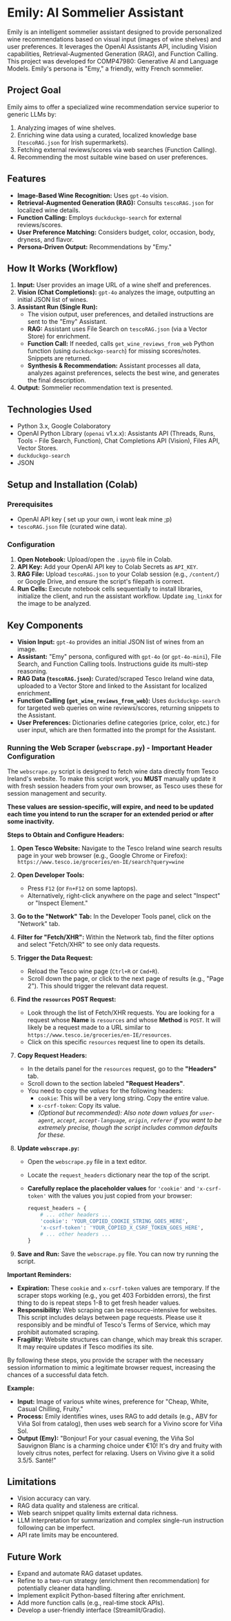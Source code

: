 # Emily: AI Sommelier Assistant

Emily is an intelligent sommelier assistant designed to provide personalized wine recommendations based on visual input (images of wine shelves) and user preferences. It leverages the OpenAI Assistants API, including Vision capabilities, Retrieval-Augmented Generation (RAG), and Function Calling. This project was developed for COMP47980: Generative AI and Language Models. Emily's persona is "Emy," a friendly, witty French sommelier.

## Project Goal

Emily aims to offer a specialized wine recommendation service superior to generic LLMs by:
1.  Analyzing images of wine shelves.
2.  Enriching wine data using a curated, localized knowledge base (`tescoRAG.json` for Irish supermarkets).
3.  Fetching external reviews/scores via web searches (Function Calling).
4.  Recommending the most suitable wine based on user preferences.

## Features

-   **Image-Based Wine Recognition:** Uses `gpt-4o` vision.
-   **Retrieval-Augmented Generation (RAG):** Consults `tescoRAG.json` for localized wine details.
-   **Function Calling:** Employs `duckduckgo-search` for external reviews/scores.
-   **User Preference Matching:** Considers budget, color, occasion, body, dryness, and flavor.
-   **Persona-Driven Output:** Recommendations by "Emy."

## How It Works (Workflow)

1.  **Input:** User provides an image URL of a wine shelf and preferences.
2.  **Vision (Chat Completions):** `gpt-4o` analyzes the image, outputting an initial JSON list of wines.
3.  **Assistant Run (Single Run):**
    -   The vision output, user preferences, and detailed instructions are sent to the "Emy" Assistant.
    -   **RAG:** Assistant uses File Search on `tescoRAG.json` (via a Vector Store) for enrichment.
    -   **Function Call:** If needed, calls `get_wine_reviews_from_web` Python function (using `duckduckgo-search`) for missing scores/notes. Snippets are returned.
    -   **Synthesis & Recommendation:** Assistant processes all data, analyzes against preferences, selects the best wine, and generates the final description.
4.  **Output:** Sommelier recommendation text is presented.

## Technologies Used

-   Python 3.x, Google Colaboratory
-   OpenAI Python Library (`openai` v1.x.x): Assistants API (Threads, Runs, Tools - File Search, Function), Chat Completions API (Vision), Files API, Vector Stores.
-   `duckduckgo-search`
-   JSON

## Setup and Installation (Colab)

### Prerequisites

-   OpenAI API key ( set up your own, i wont leak mine ;p)
-   `tescoRAG.json` file (curated wine data).

### Configuration

1.  **Open Notebook:** Upload/open the `.ipynb` file in Colab.
2.  **API Key:** Add your OpenAI API key to Colab Secrets as `API_KEY`.
3.  **RAG File:** Upload `tescoRAG.json` to your Colab session (e.g., `/content/`) or Google Drive, and ensure the script's filepath is correct.
4.  **Run Cells:** Execute notebook cells sequentially to install libraries, initialize the client, and run the assistant workflow. Update `img_linkX` for the image to be analyzed.

## Key Components

-   **Vision Input:** `gpt-4o` provides an initial JSON list of wines from an image.
-   **Assistant:** "Emy" persona, configured with `gpt-4o` (or `gpt-4o-mini`), File Search, and Function Calling tools. Instructions guide its multi-step reasoning.
-   **RAG Data (`tescoRAG.json`):** Curated/scraped Tesco Ireland wine data, uploaded to a Vector Store and linked to the Assistant for localized enrichment.
-   **Function Calling (`get_wine_reviews_from_web`):** Uses `duckduckgo-search` for targeted web queries on wine reviews/scores, returning snippets to the Assistant.
-   **User Preferences:** Dictionaries define categories (price, color, etc.) for user input, which are then formatted into the prompt for the Assistant.

### Running the Web Scraper (`webscrape.py`) - Important Header Configuration

The `webscrape.py` script is designed to fetch wine data directly from Tesco Ireland's website. To make this script work, you **MUST** manually update it with fresh session headers from your own browser, as Tesco uses these for session management and security.

**These values are session-specific, will expire, and need to be updated each time you intend to run the scraper for an extended period or after some inactivity.**

**Steps to Obtain and Configure Headers:**

1.  **Open Tesco Website:** Navigate to the Tesco Ireland wine search results page in your web browser (e.g., Google Chrome or Firefox):
    `https://www.tesco.ie/groceries/en-IE/search?query=wine`

2.  **Open Developer Tools:**
    *   Press `F12` (or `Fn+F12` on some laptops).
    *   Alternatively, right-click anywhere on the page and select "Inspect" or "Inspect Element."

3.  **Go to the "Network" Tab:** In the Developer Tools panel, click on the "Network" tab.

4.  **Filter for "Fetch/XHR":** Within the Network tab, find the filter options and select "Fetch/XHR" to see only data requests.

5.  **Trigger the Data Request:**
    *   Reload the Tesco wine page (`Ctrl+R` or `Cmd+R`).
    *   Scroll down the page, or click to the next page of results (e.g., "Page 2"). This should trigger the relevant data request.

6.  **Find the `resources` POST Request:**
    *   Look through the list of Fetch/XHR requests. You are looking for a request whose **Name** is `resources` and whose **Method** is `POST`. It will likely be a request made to a URL similar to `https://www.tesco.ie/groceries/en-IE/resources`.
    *   Click on this specific `resources` request line to open its details.

7.  **Copy Request Headers:**
    *   In the details panel for the `resources` request, go to the **"Headers"** tab.
    *   Scroll down to the section labeled **"Request Headers"**.
    *   You need to copy the *values* for the following headers:
        *   `cookie`: This will be a very long string. Copy the entire value.
        *   `x-csrf-token`: Copy its value.
        *   *(Optional but recommended): Also note down values for `user-agent`, `accept`, `accept-language`, `origin`, `referer` if you want to be extremely precise, though the script includes common defaults for these.*

8.  **Update `webscrape.py`:**
    *   Open the `webscrape.py` file in a text editor.
    *   Locate the `request_headers` dictionary near the top of the script.
    *   **Carefully replace the placeholder values** for `'cookie'` and `'x-csrf-token'` with the values you just copied from your browser:

        ```python
        request_headers = {
            # ... other headers ...
            'cookie': 'YOUR_COPIED_COOKIE_STRING_GOES_HERE',
            'x-csrf-token': 'YOUR_COPIED_X_CSRF_TOKEN_GOES_HERE',
            # ... other headers ...
        }
        ```

9.  **Save and Run:** Save the `webscrape.py` file. You can now try running the script.

**Important Reminders:**

*   **Expiration:** These `cookie` and `x-csrf-token` values are temporary. If the scraper stops working (e.g., you get 403 Forbidden errors), the first thing to do is repeat steps 1-8 to get fresh header values.
*   **Responsibility:** Web scraping can be resource-intensive for websites. This script includes delays between page requests. Please use it responsibly and be mindful of Tesco's Terms of Service, which may prohibit automated scraping.
*   **Fragility:** Website structures can change, which may break this scraper. It may require updates if Tesco modifies its site.

By following these steps, you provide the scraper with the necessary session information to mimic a legitimate browser request, increasing the chances of a successful data fetch.


**Example:**
-   **Input:** Image of various white wines, preference for "Cheap, White, Casual Chilling, Fruity."
-   **Process:** Emily identifies wines, uses RAG to add details (e.g., ABV for Viña Sol from catalog), then uses web search for a Vivino score for Viña Sol.
-   **Output (Emy):** "Bonjour! For your casual evening, the Viña Sol Sauvignon Blanc is a charming choice under €10! It's dry and fruity with lovely citrus notes, perfect for relaxing. Users on Vivino give it a solid 3.5/5. Santé!"

## Limitations

-   Vision accuracy can vary.
-   RAG data quality and staleness are critical.
-   Web search snippet quality limits external data richness.
-   LLM interpretation for summarization and complex single-run instruction following can be imperfect.
-   API rate limits may be encountered.

## Future Work

-   Expand and automate RAG dataset updates.
-   Refine to a two-run strategy (enrichment then recommendation) for potentially cleaner data handling.
-   Implement explicit Python-based filtering after enrichment.
-   Add more function calls (e.g., real-time stock APIs).
-   Develop a user-friendly interface (Streamlit/Gradio).


